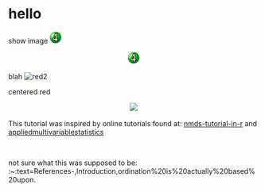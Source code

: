 # hello
show image
![something](web/green4.jpg)
<p align="center">
  <img src="https://github.com/dvaughn555/hello/blob/master/web/green4.jpg" />
</p>

blah
![red2](https://github.com/dvaughn555/hello/assets/3651646/84a262e8-e9dc-4d6c-827c-1c3e6a9b485b)

centered red
<p align="center">
  <img src="https://github.com/dvaughn555/hello/assets/3651646/84a262e8-e9dc-4d6c-827c-1c3e6a9b485b" />
</p>


<p>This tutorial was inspired by online tutorials found at: <a href="https://jonlefcheck.net/2012/10/24/nmds-tutorial-in-r/" class="uri">nmds-tutorial-in-r</a>
and <a href="https://uw.pressbooks.pub/appliedmultivariatestatistics/chapter/nmds/#" class="uri">appliedmultivariablestatistics</a></p>
<p><br />

not sure what this was supposed to be: :~:text=References-,Introduction,ordination%20is%20actually%20based%20upon.
